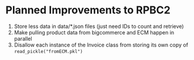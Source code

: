 # Planned Improvements to RPBC2

1. Store less data in data/*.json files (just need IDs to count and retrieve)
2. Make pulling product data from bigcommerce and ECM happen in parallel
3. Disallow each instance of the Invoice class from storing its own copy of `read_pickle("fromECM.pkl")`

